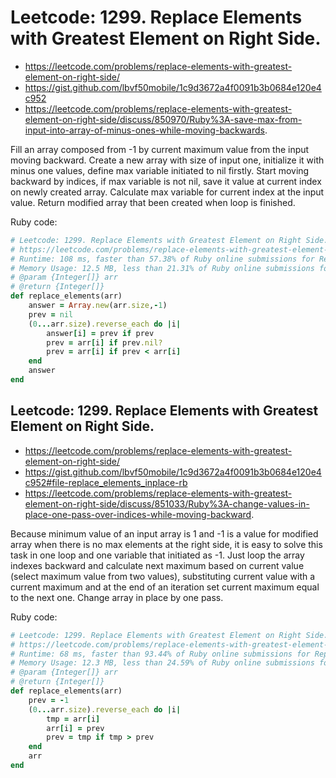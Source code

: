 # Leetcode: 1299. Replace Elements with Greatest Element on Right Side.

- https://leetcode.com/problems/replace-elements-with-greatest-element-on-right-side/
- https://gist.github.com/lbvf50mobile/1c9d3672a4f0091b3b0684e120e4c952
- https://leetcode.com/problems/replace-elements-with-greatest-element-on-right-side/discuss/850970/Ruby%3A-save-max-from-input-into-array-of-minus-ones-while-moving-backwards.

Fill an array composed from -1 by current maximum value from the input moving backward. Create a new array with size of input one, initialize it with minus one values, define max variable initiated to nil firstly. Start moving backward by indices, if max variable is not nil, save it value at current index on newly created array. Calculate max variable for current index at the input value. Return modified array that been created when loop is finished.


Ruby code:
```Ruby
# Leetcode: 1299. Replace Elements with Greatest Element on Right Side.
# https://leetcode.com/problems/replace-elements-with-greatest-element-on-right-side/
# Runtime: 108 ms, faster than 57.38% of Ruby online submissions for Replace Elements with Greatest Element on Right Side.
# Memory Usage: 12.5 MB, less than 21.31% of Ruby online submissions for Replace Elements with Greatest Element on Right Side.
# @param {Integer[]} arr
# @return {Integer[]}
def replace_elements(arr)
    answer = Array.new(arr.size,-1)
    prev = nil
    (0...arr.size).reverse_each do |i|
        answer[i] = prev if prev
        prev = arr[i] if prev.nil?
        prev = arr[i] if prev < arr[i]
    end
    answer
end
```

## Leetcode: 1299. Replace Elements with Greatest Element on Right Side.

- https://leetcode.com/problems/replace-elements-with-greatest-element-on-right-side/
- https://gist.github.com/lbvf50mobile/1c9d3672a4f0091b3b0684e120e4c952#file-replace_elements_inplace-rb
- https://leetcode.com/problems/replace-elements-with-greatest-element-on-right-side/discuss/851033/Ruby%3A-change-values-in-place-one-pass-over-indices-while-moving-backward.

Because minimum value of an input array is 1 and -1 is a value for modified array when there is no max elements at the right side, it is easy to solve this task in one loop and one variable that initiated as -1. Just loop the array indexes backward and calculate next maximum based on current value (select maximum value from two values), substituting current value with a current maximum and at the end of an iteration set current maximum equal to the next one.  Change array in place by one pass. 

Ruby code:
```Ruby
# Leetcode: 1299. Replace Elements with Greatest Element on Right Side.
# https://leetcode.com/problems/replace-elements-with-greatest-element-on-right-side/
# Runtime: 68 ms, faster than 93.44% of Ruby online submissions for Replace Elements with Greatest Element on Right Side.
# Memory Usage: 12.3 MB, less than 24.59% of Ruby online submissions for Replace Elements with Greatest Element on Right Side.
# @param {Integer[]} arr
# @return {Integer[]}
def replace_elements(arr)
    prev = -1
    (0...arr.size).reverse_each do |i|
        tmp = arr[i]
        arr[i] = prev
        prev = tmp if tmp > prev        
    end
    arr
end
```